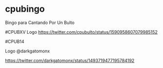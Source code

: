 # cpubingo
Bingo para Cantando Por Un Bulto

#CPUBXV
Logo 
https://twitter.com/cpubulto/status/1590958607079985152

#CPUB14

Logo @darkgatomonx

https://twitter.com/darkgatomonx/status/1493719477195784192


